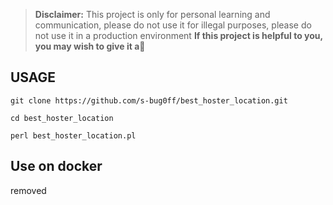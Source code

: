 > **Disclaimer:** This project is only for personal learning and communication, please do not use it for illegal purposes, please do not use it in a production environment
**If this project is helpful to you, you may wish to give it a**:star2:

## USAGE

```
git clone https://github.com/s-bug0ff/best_hoster_location.git
```
```
cd best_hoster_location
```
```
perl best_hoster_location.pl
```

## Use on docker

removed
